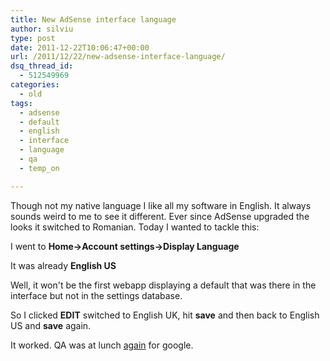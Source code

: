 ```yaml
---
title: New AdSense interface language
author: silviu
type: post
date: 2011-12-22T10:06:47+00:00
url: /2011/12/22/new-adsense-interface-language/
dsq_thread_id:
  - 512549969
categories:
  - old
tags:
  - adsense
  - default
  - english
  - interface
  - language
  - qa
  - temp_on

---
```

Though not my native language I like all my software in English. It always sounds weird to me to see it different. Ever since AdSense upgraded the looks it switched to Romanian. Today I wanted to tackle this:

I went to **Home->Account settings->Display Language**

It was already **English US**

Well, it won't be the first webapp displaying a default that was there in the interface but not in the settings database.

So I clicked **EDIT** switched to English UK, hit **save** and then back to English US and **save** again.

It worked. QA was at lunch [again][1] for google.

 [1]: http://www.sgvulcan.com/concatenate-multiple-vcf-files-into-one-for-importing-into-gmail/